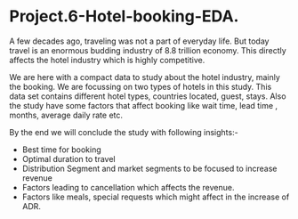 # Project.6-Hotel-booking-EDA.

A few decades ago, traveling was not a part of everyday life. But today travel is an enormous budding industry of 8.8 trillion economy. This directly affects the hotel industry which is highly competitive.

We are here with a compact data to study about the hotel industry, mainly the booking. We are focussing on two types of hotels in this study. This data set contains different hotel types, countries located, guest, stays. Also the study have some factors that affect booking like wait time, lead time , months, average daily rate etc.

By the end we will conclude the study with following insights:-

* Best time for booking
* Optimal duration to travel
* Distribution Segment and market segments to be focused to increase revenue
* Factors leading to cancellation which affects the revenue.
* Factors like meals, special requests which might affect in the increase of ADR.

